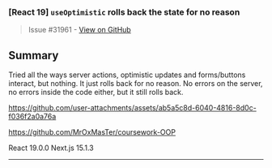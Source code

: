 ### [React 19] `useOptimistic` rolls back the state for no reason

> Issue #31961 - [View on GitHub](https://github.com/facebook/react/issues/31961)

## Summary

<!--
  Please provide a CodeSandbox (https://codesandbox.io/s/new), a link to a
  repository on GitHub, or provide a minimal code example that reproduces the
  problem. You may provide a screenshot of the application if you think it is
  relevant to your bug report. Here are some tips for providing a minimal
  example: https://stackoverflow.com/help/mcve.
-->

Tried all the ways server actions, optimistic updates and forms/buttons interact, but nothing. It just rolls back for no reason. No errors on the server, no errors inside the code either, but it still rolls back.

https://github.com/user-attachments/assets/ab5a5c8d-6040-4816-8d0c-f036f2a0a76a

https://github.com/MrOxMasTer/coursework-OOP

React 19.0.0
Next.js 15.1.3





---

